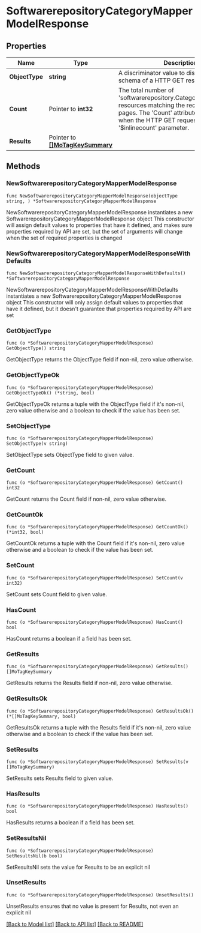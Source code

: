 # SoftwarerepositoryCategoryMapperModelResponse

## Properties

Name | Type | Description | Notes
------------ | ------------- | ------------- | -------------
**ObjectType** | **string** | A discriminator value to disambiguate the schema of a HTTP GET response body. | 
**Count** | Pointer to **int32** | The total number of &#39;softwarerepository.CategoryMapperModel&#39; resources matching the request, accross all pages. The &#39;Count&#39; attribute is included when the HTTP GET request includes the &#39;$inlinecount&#39; parameter. | [optional] 
**Results** | Pointer to [**[]MoTagKeySummary**](mo.TagKeySummary.md) |  | [optional] 

## Methods

### NewSoftwarerepositoryCategoryMapperModelResponse

`func NewSoftwarerepositoryCategoryMapperModelResponse(objectType string, ) *SoftwarerepositoryCategoryMapperModelResponse`

NewSoftwarerepositoryCategoryMapperModelResponse instantiates a new SoftwarerepositoryCategoryMapperModelResponse object
This constructor will assign default values to properties that have it defined,
and makes sure properties required by API are set, but the set of arguments
will change when the set of required properties is changed

### NewSoftwarerepositoryCategoryMapperModelResponseWithDefaults

`func NewSoftwarerepositoryCategoryMapperModelResponseWithDefaults() *SoftwarerepositoryCategoryMapperModelResponse`

NewSoftwarerepositoryCategoryMapperModelResponseWithDefaults instantiates a new SoftwarerepositoryCategoryMapperModelResponse object
This constructor will only assign default values to properties that have it defined,
but it doesn't guarantee that properties required by API are set

### GetObjectType

`func (o *SoftwarerepositoryCategoryMapperModelResponse) GetObjectType() string`

GetObjectType returns the ObjectType field if non-nil, zero value otherwise.

### GetObjectTypeOk

`func (o *SoftwarerepositoryCategoryMapperModelResponse) GetObjectTypeOk() (*string, bool)`

GetObjectTypeOk returns a tuple with the ObjectType field if it's non-nil, zero value otherwise
and a boolean to check if the value has been set.

### SetObjectType

`func (o *SoftwarerepositoryCategoryMapperModelResponse) SetObjectType(v string)`

SetObjectType sets ObjectType field to given value.


### GetCount

`func (o *SoftwarerepositoryCategoryMapperModelResponse) GetCount() int32`

GetCount returns the Count field if non-nil, zero value otherwise.

### GetCountOk

`func (o *SoftwarerepositoryCategoryMapperModelResponse) GetCountOk() (*int32, bool)`

GetCountOk returns a tuple with the Count field if it's non-nil, zero value otherwise
and a boolean to check if the value has been set.

### SetCount

`func (o *SoftwarerepositoryCategoryMapperModelResponse) SetCount(v int32)`

SetCount sets Count field to given value.

### HasCount

`func (o *SoftwarerepositoryCategoryMapperModelResponse) HasCount() bool`

HasCount returns a boolean if a field has been set.

### GetResults

`func (o *SoftwarerepositoryCategoryMapperModelResponse) GetResults() []MoTagKeySummary`

GetResults returns the Results field if non-nil, zero value otherwise.

### GetResultsOk

`func (o *SoftwarerepositoryCategoryMapperModelResponse) GetResultsOk() (*[]MoTagKeySummary, bool)`

GetResultsOk returns a tuple with the Results field if it's non-nil, zero value otherwise
and a boolean to check if the value has been set.

### SetResults

`func (o *SoftwarerepositoryCategoryMapperModelResponse) SetResults(v []MoTagKeySummary)`

SetResults sets Results field to given value.

### HasResults

`func (o *SoftwarerepositoryCategoryMapperModelResponse) HasResults() bool`

HasResults returns a boolean if a field has been set.

### SetResultsNil

`func (o *SoftwarerepositoryCategoryMapperModelResponse) SetResultsNil(b bool)`

 SetResultsNil sets the value for Results to be an explicit nil

### UnsetResults
`func (o *SoftwarerepositoryCategoryMapperModelResponse) UnsetResults()`

UnsetResults ensures that no value is present for Results, not even an explicit nil

[[Back to Model list]](../README.md#documentation-for-models) [[Back to API list]](../README.md#documentation-for-api-endpoints) [[Back to README]](../README.md)


